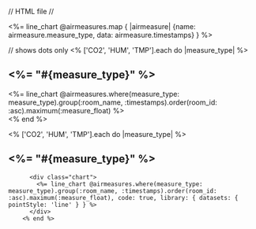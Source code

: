 // HTML file //

<div class="charts">
    <%= line_chart @airmeasures.map { |airmeasure|
      {name: airmeasure.measure_type, data: airmeasure.timestamps}
    } %>
  </div>

<!-- <div class="chart">
    <%= line_chart @airmeasures.group_by_day(:created_at, range: 1.month.ago..Time.now).count(:measure_float), library: { scales: { xAxes: [{ type: 'measure_float', time: { unit: 'day' } }] } } %>
  </div> -->

<!-- <div class="container">
    <ul><% @airmeasures.each do |airmeasure| %>
      <li><%= airmeasure.timestamps %></li>
      <%= airmeasure.measure_type %>
      <%= airmeasure.measure_float %>
      <%= airmeasure.brand %>
      <%= airmeasure.serial_number %>
      <%= airmeasure.establishment_id %>
      <%= airmeasure.establishment_name %>
      <%= airmeasure.establishment_city %>
      <%= airmeasure.establishment_postcode %>
      <%= airmeasure.establishment_address %>
      <%= airmeasure.establishment_latitude %>
      <%= airmeasure.establishment_longitude %>
      <%= airmeasure.room_id %>
      <li><%= airmeasure.room_name %></li>
    <% end %>
    </ul>
  </div> -->


  <!--
<% ['CO2', 'HUM', 'TMP'].each do |measure_type| %>
  <h2><%= "#{measure_type}" %></h2>

  <div class="container">
    <%= line_chart @airmeasures.where(measure_type: measure_type).group(:room_name).order(room_name: :asc).group_by_day(:timestamps).maximum(:measure_float) %>
  </div>
<% end %>


// shows dots
<% ['CO2', 'HUM', 'TMP'].each do |measure_type| %>
  <h2><%= "#{measure_type}" %></h2>

  <div class="container">
    <%= line_chart @airmeasures.where(measure_type: measure_type).group(:room_name, :timestamps).order(room_name: :asc).maximum(:measure_float) %>
  </div>
<% end %>

-->


// shows dots only
<% ['CO2', 'HUM', 'TMP'].each do |measure_type| %>
  <h2><%= "#{measure_type}" %></h2>

  <div class="container">
    <%= line_chart @airmeasures.where(measure_type: measure_type).group(:room_name, :timestamps).order(room_id: :asc).maximum(:measure_float) %>
  </div>
<% end %>


<% ['CO2', 'HUM', 'TMP'].each do |measure_type| %>
          <h2><%= "#{measure_type}" %></h2>

          <div class="chart">
            <%= line_chart @airmeasures.where(measure_type: measure_type).group(:room_name, :timestamps).order(room_id: :asc).maximum(:measure_float), code: true, library: { datasets: { pointStyle: 'line' } } %>
          </div>
        <% end %>
